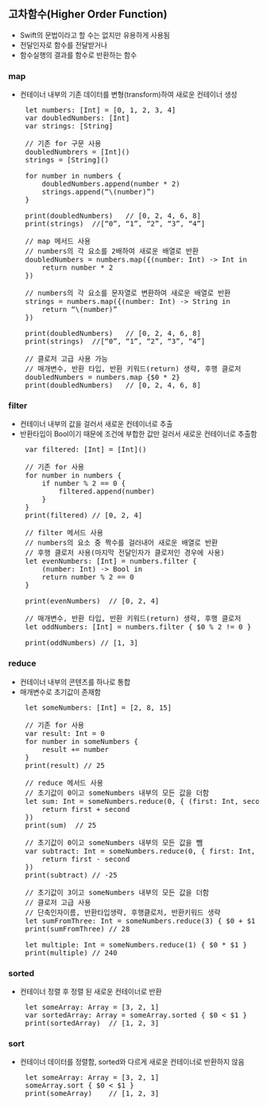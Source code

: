 ## 고차함수(Higher Order Function)
* Swift의 문법이라고 할 수는 없지만 유용하게 사용됨
* 전달인자로 함수를 전달받거나
* 함수실행의 결과를 함수로 반환하는 함수

### map
* 컨테이너 내부의 기존 데이터를 변형(transform)하여 새로운 컨테이너 생성
<pre>
	let numbers: [Int] = [0, 1, 2, 3, 4]
	var doubledNumbers: [Int]
	var strings: [String]

	// 기존 for 구문 사용
	doubledNumbrers = [Int]()
	strings = [String]()
	
	for number in numbers {
		doubledNumbers.append(number * 2)
		strings.append(“\(number)”)
	}
	
	print(doubledNumbers)	// [0, 2, 4, 6, 8]
	print(strings)	//[“0”, “1”, “2”, “3”, “4”]

	// map 메서드 사용
	// numbers의 각 요소를 2배하여 새로운 배열로 반환
	doubledNumbers = numbers.map({(number: Int) -> Int in
		return number * 2
	})

	// numbers의 각 요소를 문자열로 변환하여 새로운 배열로 반환
	strings = numbers.map({(number: Int) -> String in
		return “\(number)”
	})

	print(doubledNumbers)	// [0, 2, 4, 6, 8]
	print(strings)	//[“0”, “1”, “2”, “3”, “4”]

	// 클로저 고급 사용 가능
	// 매개변수, 반환 타입, 반환 키워드(return) 생략, 후행 클로저
	doubledNumbers = numbers.map {$0 * 2}
	print(doubledNumbers)	// [0, 2, 4, 6, 8]
</pre>

### filter
* 컨테이너 내부의 값을 걸러서 새로운 컨테이너로 추출
* 반환타입이 Bool이기 때문에 조건에 부합한 값만 걸러서 새로운 컨테이너로 추출함
<pre>
	var filtered: [Int] = [Int]()
	
	// 기존 for 사용
	for number in numbers {
		if number % 2 == 0 {
			filtered.append(number)
		}
	}
	print(filtered)	// [0, 2, 4]

	// filter 메서드 사용
	// numbers의 요소 중 짝수를 걸러내어 새로운 배열로 반환
	// 후행 클로저 사용(마지막 전달인자가 클로저인 경우에 사용)
	let evenNumbers: [Int] = numbers.filter {
		(number: Int) -> Bool in 
		return number % 2 == 0
	}

	print(evenNumbers)	// [0, 2, 4]	

	// 매개변수, 반환 타입, 반환 키워드(return) 생략, 후행 클로저
	let oddNumbers: [Int] = numbers.filter { $0 % 2 != 0 }
	
	print(oddNumbers) // [1, 3]
</pre>

### reduce
* 컨테이너 내부의 콘텐츠를 하나로 통합
* 매개변수로 초기값이 존재함
<pre>
	let someNumbers: [Int] = [2, 8, 15]
	
	// 기존 for 사용
	var result: Int = 0
	for number in someNumbers {
		result += number
	}
	print(result) // 25
	
	// reduce 메서드 사용
	// 초기값이 0이고 someNumbers 내부의 모든 값을 더함
	let sum: Int = someNumbers.reduce(0, { (first: Int, second: Int) -> Int in
		return first + second
	})
	print(sum)	// 25
	
	// 초기값이 0이고 someNumbers 내부의 모든 값을 뺌
	var subtract: Int = someNumbers.reduce(0, { first: Int, second: Int) -> Int in
		return first - second
	})
	print(subtract)	// -25

	// 초기값이 3이고 someNumbers 내부의 모든 값을 더함
	// 클로저 고급 사용
	// 단축인자이름, 반환타입생략, 후행클로저, 반환키워드 생략
	let sumFromThree: Int = someNumbers.reduce(3) { $0 + $1 }
	print(sumFromThree)	// 28

	let multiple: Int = someNumbers.reduce(1) { $0 * $1 }
	print(multiple)	// 240
</pre>

### sorted
* 컨테이너 정렬 후 정렬 된 새로운 컨테이너로 반환
<pre>
	let someArray: Array<Int> = [3, 2, 1]
	var sortedArray: Array<Int> = someArray.sorted { $0 < $1 }
	print(sortedArray)	// [1, 2, 3]
</pre>

### sort
* 컨테이너 데이터를 정렬함, sorted와 다르게 새로운 컨테이너로 반환하지 않음
<pre>
	let someArray: Array<Int> = [3, 2, 1]
	someArray.sort { $0 < $1 }
	print(someArray)	// [1, 2, 3]
</pre>
